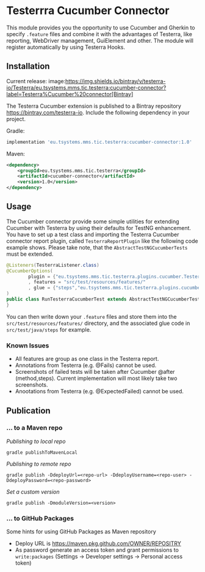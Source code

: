 # Testerrra Cucumber Connector

This module provides you the opportunity to use Cucumber and Gherkin to specify `.feature` files and combine it with the advantages of Testerra, like reporting, WebDriver management, GuiElement and other.
The module will register automatically by using Testerra Hooks.

## Installation

Current release: image:https://img.shields.io/bintray/v/testerra-io/Testerra/eu.tsystems.mms.tic.testerra:cucumber-connector?label=Testerra%Cucumber%20connector[Bintray]

The Testerra Cucumber extension is published to a Bintray repository https://bintray.com/testerra-io.
Include the following dependency in your project.

Gradle:
````groovy
implementation 'eu.tsystems.mms.tic.testerra:cucumber-connector:1.0'
````

Maven:
````xml
<dependency>
    <groupId>eu.tsystems.mms.tic.testerra</groupId>
    <artifactId>cucumber-connector</artifactId>
    <version>1.0</version>
</dependency>
````

## Usage
The Cucumber connector provide some simple utilities for extending Cucumber with Testerra by using their defaults for TestNG enhancement.
You have to set up a test class and importing the Testerra Cucumber connector report plugin, called `TesterraReportPlugin` like the following code example shows.
Please take note, that the `AbstractTestNGCucumberTests` must be extended.

````java
@Listeners(TesterraListener.class)
@CucumberOptions(
        plugin = {"eu.tsystems.mms.tic.testerra.plugins.cucumber.TesterraReportPlugin"}
        , features = "src/test/resources/features/"
        , glue = {"steps","eu.tsystems.mms.tic.testerra.plugins.cucumber"}
)
public class RunTesterraCucumberTest extends AbstractTestNGCucumberTests {
}
````

You can then write down your `.feature` files and store them into the `src/test/resources/features/` directory, and the associated glue code in `src/test/java/steps` for example.

### Known Issues
- All features are group as one class in the Testerra report.
- Annotations from Testerra (e.g. @Fails) cannot be used.
- Screenshots of failed tests will be taken after Cucumber @after (method,steps). Current implementation will most 
likely take two screenshots. 
- Anootations from Testerra (e.g. @ExpectedFailed) cannot be used.

## Publication

### ... to a Maven repo

_Publishing to local repo_
```shell
gradle publishToMavenLocal
```

_Publishing to remote repo_
```shell
gradle publish -DdeployUrl=<repo-url> -DdeployUsername=<repo-user> -DdeployPassword=<repo-password>
```

_Set a custom version_
```shell
gradle publish -DmoduleVersion=<version>
```
### ... to GitHub Packages

Some hints for using GitHub Packages as Maven repository

* Deploy URL is https://maven.pkg.github.com/OWNER/REPOSITRY
* As password generate an access token and grant permissions to ``write:packages`` (Settings -> Developer settings -> Personal access token)

